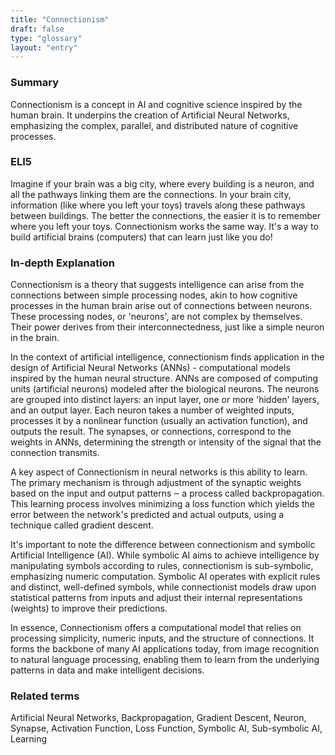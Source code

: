 ```yaml
---
title: "Connectionism"
draft: false
type: "glossary"
layout: "entry"
---
```


### Summary
Connectionism is a concept in AI and cognitive science inspired by the human brain. It underpins the creation of Artificial Neural Networks, emphasizing the complex, parallel, and distributed nature of cognitive processes.

### ELI5
Imagine if your brain was a big city, where every building is a neuron, and all the pathways linking them are the connections. In your brain city, information (like where you left your toys) travels along these pathways between buildings. The better the connections, the easier it is to remember where you left your toys. Connectionism works the same way. It's a way to build artificial brains (computers) that can learn just like you do!

### In-depth Explanation
Connectionism is a theory that suggests intelligence can arise from the connections between simple processing nodes, akin to how cognitive processes in the human brain arise out of connections between neurons. These processing nodes, or 'neurons', are not complex by themselves. Their power derives from their interconnectedness, just like a simple neuron in the brain.

In the context of artificial intelligence, connectionism finds application in the design of Artificial Neural Networks (ANNs) - computational models inspired by the human neural structure. ANNs are composed of computing units (artificial neurons) modeled after the biological neurons. The neurons are grouped into distinct layers: an input layer, one or more 'hidden' layers, and an output layer. Each neuron takes a number of weighted inputs, processes it by a nonlinear function (usually an activation function), and outputs the result. The synapses, or connections, correspond to the weights in ANNs, determining the strength or intensity of the signal that the connection transmits.

A key aspect of Connectionism in neural networks is this ability to learn. The primary mechanism is through adjustment of the synaptic weights based on the input and output patterns ‒ a process called backpropagation. This learning process involves minimizing a loss function which yields the error between the network's predicted and actual outputs, using a technique called gradient descent. 

It's important to note the difference between connectionism and symbolic Artificial Intelligence (AI). While symbolic AI aims to achieve intelligence by manipulating symbols according to rules, connectionism is sub-symbolic, emphasizing numeric computation. Symbolic AI operates with explicit rules and distinct, well-defined symbols, while connectionist models draw upon statistical patterns from inputs and adjust their internal representations (weights) to improve their predictions.

In essence, Connectionism offers a computational model that relies on processing simplicity, numeric inputs, and the structure of connections. It forms the backbone of many AI applications today, from image recognition to natural language processing, enabling them to learn from the underlying patterns in data and make intelligent decisions. 

### Related terms
Artificial Neural Networks, Backpropagation, Gradient Descent, Neuron, Synapse, Activation Function, Loss Function, Symbolic AI, Sub-symbolic AI, Learning
